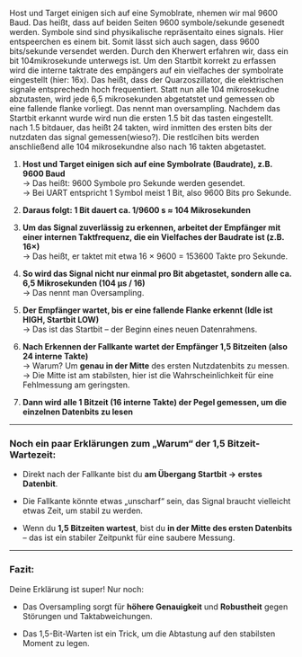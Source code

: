 Host und Target einigen sich auf eine Symoblrate, nhemen wir mal 9600 Baud. Das heißt, dass auf beiden Seiten 9600 symbole/sekunde gesenedt werden. Symbole sind sind physikalische repräsentaito eines signals. Hier entspeerchen es einem bit. Somit lässt sich auch sagen, dass 9600 bits/sekunde versendet werden. Durch den Kherwert erfahren wir, dass ein bit 104mikrosekunde unterwegs ist. Um den Startbit korrekt zu erfassen wird die interne taktrate des empängers auf ein vielfaches der symbolrate eingestellt (hier: 16x). Das heißt, dass der Quarzoszillator, die elektrischen signale entsprechedn hoch frequentiert. Statt nun alle 104 mikrosekudne abzutasten, wird jede 6,5 mikrosekunden abgetatstet und gemessen ob eine fallende flanke vorliegt. Das nennt man oversampling. Nachdem das Startbit erkannt wurde wird nun die ersten 1.5 bit das tasten eingestellt. nach 1.5 bitdauer, das heißt 24 takten, wird inmitten des ersten bits der nutzdaten das signal gemessen(wieso?). Die restlcihen bits werden anschließend alle 104 mikrosekundne also nach 16 takten abgetastet.


1. **Host und Target einigen sich auf eine Symbolrate (Baudrate), z.B. 9600 Baud**  
    → Das heißt: 9600 Symbole pro Sekunde werden gesendet.  
    → Bei UART entspricht 1 Symbol meist 1 Bit, also 9600 Bits pro Sekunde.
    
2. **Daraus folgt: 1 Bit dauert ca. 1/9600 s ≈ 104 Mikrosekunden**
    
3. **Um das Signal zuverlässig zu erkennen, arbeitet der Empfänger mit einer internen Taktfrequenz, die ein Vielfaches der Baudrate ist (z.B. 16×)**  
    → Das heißt, er taktet mit etwa 16 × 9600 = 153600 Takte pro Sekunde.
    
4. **So wird das Signal nicht nur einmal pro Bit abgetastet, sondern alle ca. 6,5 Mikrosekunden (104 µs / 16)**  
    → Das nennt man Oversampling.
    
5. **Der Empfänger wartet, bis er eine fallende Flanke erkennt (Idle ist HIGH, Startbit LOW)**  
    → Das ist das Startbit – der Beginn eines neuen Datenrahmens.
    
6. **Nach Erkennen der Fallkante wartet der Empfänger 1,5 Bitzeiten (also 24 interne Takte)**  
    → Warum? Um **genau in der Mitte** des ersten Nutzdatenbits zu messen.  
    → Die Mitte ist am stabilsten, hier ist die Wahrscheinlichkeit für eine Fehlmessung am geringsten.
    
7. **Dann wird alle 1 Bitzeit (16 interne Takte) der Pegel gemessen, um die einzelnen Datenbits zu lesen**
    

---

### Noch ein paar Erklärungen zum „Warum“ der 1,5 Bitzeit-Wartezeit:

- Direkt nach der Fallkante bist du **am Übergang Startbit → erstes Datenbit**.
    
- Die Fallkante könnte etwas „unscharf“ sein, das Signal braucht vielleicht etwas Zeit, um stabil zu werden.
    
- Wenn du **1,5 Bitzeiten wartest**, bist du **in der Mitte des ersten Datenbits** – das ist ein stabiler Zeitpunkt für eine saubere Messung.
    

---

### Fazit:

Deine Erklärung ist super! Nur noch:

- Das Oversampling sorgt für **höhere Genauigkeit** und **Robustheit** gegen Störungen und Taktabweichungen.
    
- Das 1,5-Bit-Warten ist ein Trick, um die Abtastung auf den stabilsten Moment zu legen.